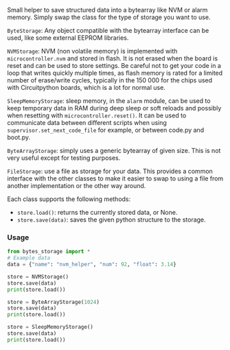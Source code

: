 Small helper to save structured data into a bytearray like NVM or alarm memory.
Simply swap the class for the type of storage you want to use.

`ByteStorage`: Any object compatible with the bytearray interface can be used, like some external EEPROM libraries.

`NVMStorage`: NVM (non volatile memory) is implemented with `microcontroller.nvm` and stored in flash. It is not erased when the board is reset and can be used to store settings. Be careful not to get your code in a loop that writes quickly multiple times, as flash memory is rated for a limited number of erase/write cycles, typically in the 150 000 for the chips used with Circuitpython boards, which is a lot for normal use.

`SleepMemoryStorage`: sleep memory, in the `alarm` module, can be used to keep temporary data in RAM during deep sleep or soft reloads and possibly when resetting with `microcontroller.reset()`. It can be used to communicate data between different scripts when using `supervisor.set_next_code_file` for example, or between code.py and boot.py.

`ByteArrayStorage`: simply uses a generic bytearray of given size. This is not very useful except for testing purposes.

`FileStorage`: use a file as storage for your data. This provides a common interface with the other classes to make it easier to swap to using a file from another implementation or the other way around.

Each class supports the following methods:
- `store.load()`: returns the currently stored data, or None.
- `store.save(data)`: saves the given python structure to the storage.

### Usage

```py
from bytes_storage import *
# Example data
data = {"name": "nvm_helper", "num": 92, "float": 3.14}

store = NVMStorage()
store.save(data)
print(store.load())
```

```py
store = ByteArrayStorage(1024)
store.save(data)
print(store.load())
```

```py
store = SleepMemoryStorage()
store.save(data)
print(store.load())
```
